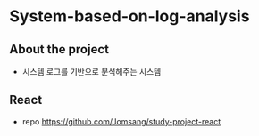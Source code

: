 # System-based-on-log-analysis
## About the project
- 시스템 로그를 기반으로 분석해주는 시스템
## React 
- repo https://github.com/Jomsang/study-project-react
